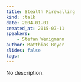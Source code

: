```yaml
---
title: Stealth Firewalling
kind: :talk
date: 2004-01-01
created_at: 2015-07-11
speakers:
    - Stefan Wenigmann
author: Matthias Beyer
slides: false
tags:
---
```


No description.
